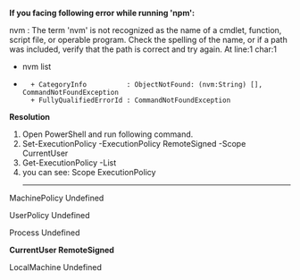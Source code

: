 **If you facing following error while running 'npm':**

nvm : The term 'nvm' is not recognized as the name of a cmdlet, function, script file, or operable program. Check the
spelling of the name, or if a path was included, verify that the path is correct and try again.
At line:1 char:1
+ nvm list
+ ~~~
    + CategoryInfo          : ObjectNotFound: (nvm:String) [], CommandNotFoundException
    + FullyQualifiedErrorId : CommandNotFoundException

**Resolution**
  1. Open PowerShell and run following command.
  2. Set-ExecutionPolicy -ExecutionPolicy RemoteSigned -Scope CurrentUser
  3. Get-ExecutionPolicy -List
  4. you can see:
         Scope ExecutionPolicy
        ----- ---------------
MachinePolicy       Undefined

UserPolicy       Undefined

Process       Undefined

**CurrentUser    RemoteSigned**

 LocalMachine       Undefined
